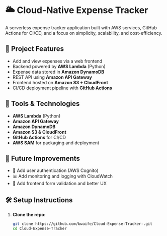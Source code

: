 
# 🌥️ Cloud-Native Expense Tracker

A serverless expense tracker application built with AWS services, GitHub Actions for CI/CD, and a focus on simplicity, scalability, and cost-efficiency.

## 🚀 Project Features

- Add and view expenses via a web frontend
- Backend powered by **AWS Lambda** (Python)
- Expense data stored in **Amazon DynamoDB**
- REST API using **Amazon API Gateway**
- Frontend hosted on **Amazon S3 + CloudFront**
- CI/CD deployment pipeline with **GitHub Actions**

## 🔧 Tools & Technologies

- **AWS Lambda** (Python)
- **Amazon API Gateway**
- **Amazon DynamoDB**
- **Amazon S3 & CloudFront**
- **GitHub Actions** for CI/CD
- **AWS SAM** for packaging and deployment


## 🚨 Future Improvements

- 🔐 Add user authentication (AWS Cognito)
- 📊 Add monitoring and logging with CloudWatch
- 🧪 Add frontend form validation and better UX

## 🛠️ Setup Instructions

1. **Clone the repo:**
   ```bash
   git clone https://github.com/bwaife/Cloud-Expense-Tracker-.git 
   cd Cloud-Expense-Tracker


